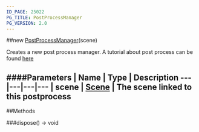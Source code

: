 ```yaml
---
ID_PAGE: 25022
PG_TITLE: PostProcessManager
PG_VERSION: 2.0
---
```

##new [PostProcessManager](/classes/PostProcessManager)(scene)



Creates a new post process manager.
A tutorial about post process can be found [here](http://doc.babylonjs.com/tutorials/How_to_use_PostProcesses)








####Parameters
 | Name | Type | Description
---|---|---|---
 | scene | [Scene](/classes/Scene) | The scene linked to this postprocess
---



##Methods

###dispose() &rarr; void

